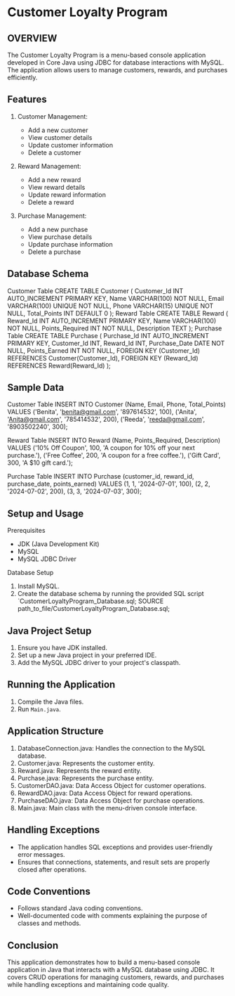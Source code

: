 # Customer Loyalty Program

## OVERVIEW
The Customer Loyalty Program is a menu-based console application developed in Core Java using JDBC for database interactions with MySQL. The application allows users to manage customers, rewards, and purchases efficiently.

## Features
1. Customer Management:
   - Add a new customer
   - View customer details
   - Update customer information
   - Delete a customer

2. Reward Management:
   - Add a new reward
   - View reward details
   - Update reward information
   - Delete a reward

3. Purchase Management:
   - Add a new purchase
   - View purchase details
   - Update purchase information
   - Delete a purchase


## Database Schema

Customer Table
CREATE TABLE Customer (
    Customer_Id INT AUTO_INCREMENT PRIMARY KEY,
    Name VARCHAR(100) NOT NULL,
    Email VARCHAR(100) UNIQUE NOT NULL,
    Phone VARCHAR(15) UNIQUE NOT NULL,
    Total_Points INT DEFAULT 0
);
Reward Table
CREATE TABLE Reward (
    Reward_Id INT AUTO_INCREMENT PRIMARY KEY,
    Name VARCHAR(100) NOT NULL,
    Points_Required INT NOT NULL,
    Description TEXT
);
Purchase Table
CREATE TABLE Purchase (
    Purchase_Id INT AUTO_INCREMENT PRIMARY KEY,
    Customer_Id INT,
    Reward_Id INT,
    Purchase_Date DATE NOT NULL,
    Points_Earned INT NOT NULL,
    FOREIGN KEY (Customer_Id) REFERENCES Customer(Customer_Id),
    FOREIGN KEY (Reward_Id) REFERENCES Reward(Reward_Id)
);


## Sample Data

Customer Table
INSERT INTO Customer (Name, Email, Phone, Total_Points) VALUES 
('Benita', 'benita@gmail.com', '897614532', 100),
('Anita', 'Anita@gmail.com', '785414532', 200),
('Reeda', 'reeda@gmail.com', '8903502240', 300);

Reward Table
INSERT INTO Reward (Name, Points_Required, Description) VALUES 
('10% Off Coupon', 100, 'A coupon for 10% off your next purchase.'),
('Free Coffee', 200, 'A coupon for a free coffee.'),
('Gift Card', 300, 'A $10 gift card.');

Purchase Table
INSERT INTO Purchase (customer_id, reward_id, purchase_date, points_earned) VALUES 
(1, 1, '2024-07-01', 100),
(2, 2, '2024-07-02', 200),
(3, 3, '2024-07-03', 300);

## Setup and Usage
Prerequisites
- JDK (Java Development Kit)
- MySQL
- MySQL JDBC Driver

 Database Setup
1. Install MySQL.
2. Create the database schema by running the provided SQL script `CustomerLoyaltyProgram_Database.sql;
SOURCE path_to_file/CustomerLoyaltyProgram_Database.sql;
   

## Java Project Setup
1. Ensure you have JDK installed.
2. Set up a new Java project in your preferred IDE.
3. Add the MySQL JDBC driver to your project's classpath.

## Running the Application
1. Compile the Java files.
2. Run `Main.java`.


## Application Structure
1. DatabaseConnection.java: Handles the connection to the MySQL database.
2. Customer.java: Represents the customer entity.
3. Reward.java: Represents the reward entity.
4. Purchase.java: Represents the purchase entity.
5. CustomerDAO.java: Data Access Object for customer operations.
6. RewardDAO.java: Data Access Object for reward operations.
7. PurchaseDAO.java: Data Access Object for purchase operations.
8. Main.java: Main class with the menu-driven console interface.

## Handling Exceptions
- The application handles SQL exceptions and provides user-friendly error messages.
- Ensures that connections, statements, and result sets are properly closed after operations.

## Code Conventions
- Follows standard Java coding conventions.
- Well-documented code with comments explaining the purpose of classes and methods.

## Conclusion
This application demonstrates how to build a menu-based console application in Java that interacts with a MySQL database using JDBC. 
It covers CRUD operations for managing customers, rewards, and purchases while handling exceptions and maintaining code quality.


